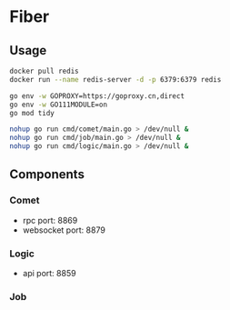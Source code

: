 # Fiber

## Usage

```bash
docker pull redis
docker run --name redis-server -d -p 6379:6379 redis

go env -w GOPROXY=https://goproxy.cn,direct
go env -w GO111MODULE=on
go mod tidy

nohup go run cmd/comet/main.go > /dev/null &
nohup go run cmd/job/main.go > /dev/null &
nohup go run cmd/logic/main.go > /dev/null &
```

## Components

### Comet

* rpc port: 8869
* websocket port: 8879

### Logic

* api port: 8859

### Job